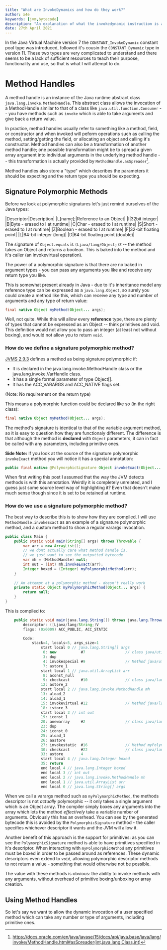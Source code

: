 ```yaml
---
title: "What are InvokeDynamics and how do they work?"
author: x4e
keywords: [jvm,bytecode]
description: "An explanation of what the invokedynamic instruction is and how it works"
date: 27th April 2021
---
```


In the Java Virtual Machine version 7 the `CONSTANT_InvokeDynamic` constant pool type was introduced, followed it's cousin the `CONSTANT_Dynamic` type in version 11.
These two types are very complicated to understand and there seems to be a lack of sufficient resources to teach their purpose, functionality and use, so that is what I will attempt to do.

# Method Handles

A method handle is an instance of the Java runtime abstract class `java.lang.invoke.MethodHandle`.
This abstract class allows the invocation of a MethodHandle similar to that of a class like `java.util.function.Consumer` -- you have methods such as `invoke` which is able to take arguments and give back a return value.

In practice, method handles usually refer to something like a method, field, or constructor and when invoked will peform operations such as calling the method, setting/getting the field, or allocating an object and calling it's constructor.
Method handles can also be a transformation of another method handle; one possible transformation might be to spread a given array argument into individual arguments in the underlying method handle -- this transformation is actually provided by `MethodHandle.asSpreader`[^1].

[^1]: <https://docs.oracle.com/en/java/javase/15/docs/api/java.base/java/lang/invoke/MethodHandle.html#asSpreader(int,java.lang.Class,int)>

Method handles also store a "type" which describes the parameters it should be expecting and the return type you should be expecting.

## Signature Polymorphic Methods

Before we look at polymorphic signatures let's just remind ourselves of the Java types:

|Descriptor|Description|
|L[name];|Reference to an Object|
|I|32bit integer|
|B|Byte - erased to I at runtime|
|C|Char - erased to I at runtime|
|S|Short - erased to I at runtime|
|Z|Boolean - erased to I at runtime|
|F|32-bit floating point|
|L|64-bit integer (long)|
|D|64-bit floating point (double)|

The signature of `Object.equals` is `(Ljava/lang/Object;)Z` -- the method takes an Object and returns a boolean.
This is baked into the method and it's caller (an invokevirtual operation).

The power of a polymorphic signature is that there are no baked in argument types - you can pass any arguments you like and receive any return type you like.

This is somewhat present already in Java - due to it's inheritance model any reference type can be expressed as a `java.lang.Object`, so surely you could create a method like this, which can receive any type and number of arguments and any type of return value:
```Java
final native Object myMethod(Object... args);
```
Well, not quite.
While this will allow every **reference** type, there are plenty of types that cannot be expressed as an Object -- think primitives and void.
This definition would not allow you to pass an integer (at least not without boxing), and would not allow you to return `void`.

### How do we define a signature polymorphic method?

[JVMS 2.9.3](https://docs.oracle.com/javase/specs/jvms/se15/html/jvms-2.html#jvms-2.9.3) defines a method as being signature polymorphic if:

* It is declared in the java.lang.invoke.MethodHandle class or the java.lang.invoke.VarHandle class.
* It has a single formal parameter of type Object[].
* It has the ACC_VARARGS and ACC_NATIVE flags set.

(Note: No requirement on the return type)

This means a polymorphic function could be declared like so (in the right class):
```Java
final native Object myMethod(Object... args);
```

The method's signature is identical to that of the variable argument method, so it is easy to question how they are functionaly different.
The difference is that although the method is **declared** with `Object` parameters, it can in fact be called with any parameters, including primitive ones.

**Side Note:** If you look at the source of the signature polymorphic `invokeExact` method you will notice it has a special annotation:
```Java
public final native @PolymorphicSignature Object invokeExact(Object... args) throws Throwable;
```
When first writing this post I assumed that the way the JVM detects methods is with this annotation.
Weirdly it is completely unrelated, and I guess just some source level way of highlighting it?
Even that doesn't make much sense though since it is set to be retained at runtime.

### How do we use a signature polymorphic method?

The best way to describe this is to show how they are compiled.
I will use `MethodHandle.invokeExact` as an example of a signature polymorphic method, and a custom method to show a regular varargs invocation.
```Java
public class Main {
	public static void main(String[] args) throws Throwable {
		var arr = new ArrayList();
		// we dont actually care what method handle is, 
		// we just want to see the outputted bytecode
		var mh = (MethodHandle) null;
		int out = (int) mh.invokeExact(arr);
		Integer boxed = (Integer) myPolymorphicMethod(arr);
	}
	
	// An attempt at a polymorphic method - doesn't really work
	private static Object myPolymorphicMethod(Object... args) {
		return null;
	}
}
```

This is compiled to:
```Java
	public static void main(java.lang.String[]) throws java.lang.Throwable;
		descriptor: ([Ljava/lang/String;)V
		flags: (0x0009) ACC_PUBLIC, ACC_STATIC

		Code:
			stack=4, locals=5, args_size=1
				start local 0 // java.lang.String[] args
				 0: new           #7                  // class java/util/ArrayList
				 3: dup
				 4: invokespecial #9                  // Method java/util/ArrayList."<init>":()V
				 7: astore_1
				start local 1 // java.util.ArrayList arr
				 8: aconst_null
				 9: checkcast     #10                 // class java/lang/invoke/MethodHandle
				12: astore_2
				start local 2 // java.lang.invoke.MethodHandle mh
				13: aload_2
				14: aload_1
				15: invokevirtual #12                 // Method java/lang/invoke/MethodHandle.invokeExact:(Ljava/util/ArrayList;)I
				18: istore_3
				start local 3 // int out
				19: iconst_1
				20: anewarray     #2                  // class java/lang/Object
				23: dup
				24: iconst_0
				25: aload_1
				26: aastore
				27: invokestatic  #16                 // Method myPolymorphicMethod:([Ljava/lang/Object;)Ljava/lang/Object;
				30: checkcast     #22                 // class java/lang/Integer
				33: astore        4
				start local 4 // java.lang.Integer boxed
				35: return
				end local 4 // java.lang.Integer boxed
				end local 3 // int out
				end local 2 // java.lang.invoke.MethodHandle mh
				end local 1 // java.util.ArrayList arr
				end local 0 // java.lang.String[] args
```

When we call a varargs method such as `myPolymorphicMethod`, the methods descriptor is not *actually* polymorphic -- it only takes a single argument which is an Object array.
The compiler simply boxes any arguments into the array which lets the method *effectively* take a variable number of arguments.
Obviously this has an overhead.
You can see by the generated bytecode this is avoided by the `PolymorphicSignature` method - the caller specifies whichever descriptor it wants and the JVM will allow it.

Another benefit of this approach is the support for primitives: as you can see the `PolymorphicSignature` method is able to have primitives specified in it's descriptor.
When interacting with `myPolymorphicMethod` any primitives must be boxed in order to be passed around as references.
These dynamic descriptors even extend to `void`, allowing polymorphic descriptor methods to not return a value - something that would otherwise not be possible.

The value with these methods is obvious: the ability to invoke methods with any arguments, without overhead of primitive boxing/unboxing or array creation.

## Using Method Handles

So let's say we want to allow the dynamic invocation of a user specified method which can take any number or type of arguments, including primitive ones.
